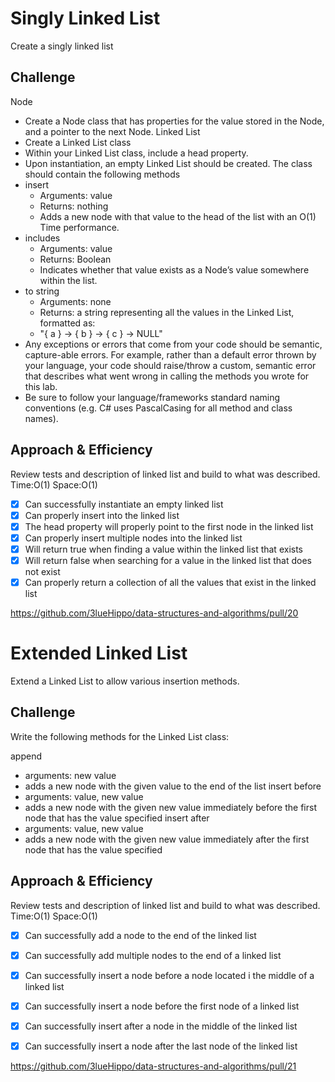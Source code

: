 # Singly Linked List
Create a singly linked list
## Challenge
Node
- Create a Node class that has properties for the value stored in the Node, and a pointer to the next Node.
Linked List
- Create a Linked List class
- Within your Linked List class, include a head property.
- Upon instantiation, an empty Linked List should be created.
The class should contain the following methods
- insert
    - Arguments: value
    - Returns: nothing
    - Adds a new node with that value to the head of the list with an O(1) Time performance.
- includes
    - Arguments: value
    - Returns: Boolean
    - Indicates whether that value exists as a Node’s value somewhere within the list.
- to string
    - Arguments: none
    - Returns: a string representing all the values in the Linked List, formatted as:
    - "{ a } -> { b } -> { c } -> NULL"
- Any exceptions or errors that come from your code should be semantic, capture-able errors. For example, rather than a default error thrown by your language, your code should raise/throw a custom, semantic error that describes what went wrong in calling the methods you wrote for this lab.
- Be sure to follow your language/frameworks standard naming conventions (e.g. C# uses PascalCasing for all method and class names).

## Approach & Efficiency
<!-- What approach did you take? Why? What is the Big O space/time for this approach? -->
Review tests and description of linked list and build to what was described. Time:O(1) Space:O(1)

- [x] Can successfully instantiate an empty linked list
- [x] Can properly insert into the linked list
- [x] The head property will properly point to the first node in the linked list
- [x] Can properly insert multiple nodes into the linked list
- [x] Will return true when finding a value within the linked list that exists
- [x] Will return false when searching for a value in the linked list that does not exist
- [x] Can properly return a collection of all the values that exist in the linked list

https://github.com/3lueHippo/data-structures-and-algorithms/pull/20

# Extended Linked List
Extend a Linked List to allow various insertion methods.
## Challenge
Write the following methods for the Linked List class:

append
- arguments: new value
- adds a new node with the given value to the end of the list
insert before
- arguments: value, new value
- adds a new node with the given new value immediately before the first node that has the value specified
insert after
- arguments: value, new value
- adds a new node with the given new value immediately after the first node that has the value specified

## Approach & Efficiency
<!-- What approach did you take? Why? What is the Big O space/time for this approach? -->
Review tests and description of linked list and build to what was described. Time:O(1) Space:O(1)

- [x] Can successfully add a node to the end of the linked list
- [x] Can successfully add multiple nodes to the end of a linked list
- [x] Can successfully insert a node before a node located i the middle of a linked list
- [x] Can successfully insert a node before the first node of a linked list
- [x] Can successfully insert after a node in the middle of the linked list
- [x] Can successfully insert a node after the last node of the linked list


https://github.com/3lueHippo/data-structures-and-algorithms/pull/21
